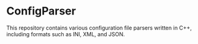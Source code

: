 # ConfigParser
This repository contains various configuration file parsers written in C++, including formats such as INI, XML, and JSON.
